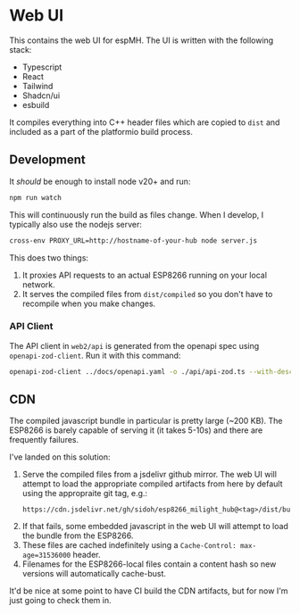 # Web UI

This contains the web UI for espMH. The UI is written with the following stack:

* Typescript
* React
* Tailwind
* Shadcn/ui
* esbuild

It compiles everything into C++ header files which are copied to `dist` and included as a part of the platformio build process.

## Development

It _should_ be enough to install node v20+ and run:

```bash
npm run watch
```

This will continuously run the build as files change. When I develop, I typically also use the nodejs server:

```bash
cross-env PROXY_URL=http://hostname-of-your-hub node server.js
```

This does two things:

1. It proxies API requests to an actual ESP8266 running on your local network.
2. It serves the compiled files from `dist/compiled` so you don't have to recompile when you make changes.

### API Client

The API client in `web2/api` is generated from the openapi spec using `openapi-zod-client`. Run it with this command:

```bash
openapi-zod-client ../docs/openapi.yaml -o ./api/api-zod.ts --with-description --export-schemas
```

## CDN

The compiled javascript bundle in particular is pretty large (~200 KB). The ESP8266 is barely capable of serving it (it takes 5-10s) and there are frequently failures. 

I've landed on this solution:

1. Serve the compiled files from a jsdelivr github mirror. The web UI will attempt to load the appropriate compiled artifacts from here by default using the appropraite git tag, e.g.:
   ```
   https://cdn.jsdelivr.net/gh/sidoh/esp8266_milight_hub@<tag>/dist/bundle.js
   ```
2. If that fails, some embedded javascript in the web UI will attempt to load the bundle from the ESP8266.
3. These files are cached indefinitely using a `Cache-Control: max-age=31536000` header.
4. Filenames for the ESP8266-local files contain a content hash so new versions will automatically cache-bust.

It'd be nice at some point to have CI build the CDN artifacts, but for now I'm just going to check them in.

